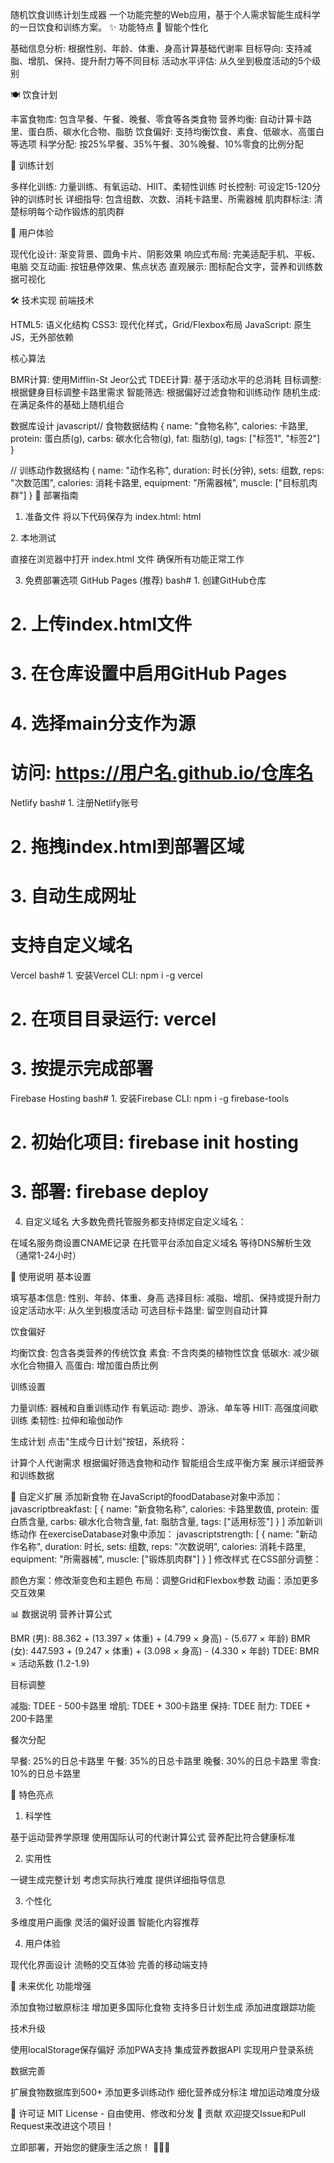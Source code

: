 随机饮食训练计划生成器
一个功能完整的Web应用，基于个人需求智能生成科学的一日饮食和训练方案。
✨ 功能特点
🎯 智能个性化

基础信息分析: 根据性别、年龄、体重、身高计算基础代谢率
目标导向: 支持减脂、增肌、保持、提升耐力等不同目标
活动水平评估: 从久坐到极度活动的5个级别

🍽️ 饮食计划

丰富食物库: 包含早餐、午餐、晚餐、零食等各类食物
营养均衡: 自动计算卡路里、蛋白质、碳水化合物、脂肪
饮食偏好: 支持均衡饮食、素食、低碳水、高蛋白等选项
科学分配: 按25%早餐、35%午餐、30%晚餐、10%零食的比例分配

💪 训练计划

多样化训练: 力量训练、有氧运动、HIIT、柔韧性训练
时长控制: 可设定15-120分钟的训练时长
详细指导: 包含组数、次数、消耗卡路里、所需器械
肌肉群标注: 清楚标明每个动作锻炼的肌肉群

🎨 用户体验

现代化设计: 渐变背景、圆角卡片、阴影效果
响应式布局: 完美适配手机、平板、电脑
交互动画: 按钮悬停效果、焦点状态
直观展示: 图标配合文字，营养和训练数据可视化

🛠️ 技术实现
前端技术

HTML5: 语义化结构
CSS3: 现代化样式，Grid/Flexbox布局
JavaScript: 原生JS，无外部依赖

核心算法

BMR计算: 使用Mifflin-St Jeor公式
TDEE计算: 基于活动水平的总消耗
目标调整: 根据健身目标调整卡路里需求
智能筛选: 根据偏好过滤食物和训练动作
随机生成: 在满足条件的基础上随机组合

数据库设计
javascript// 食物数据结构
{
  name: "食物名称",
  calories: 卡路里,
  protein: 蛋白质(g),
  carbs: 碳水化合物(g),
  fat: 脂肪(g),
  tags: ["标签1", "标签2"]
}

// 训练动作数据结构
{
  name: "动作名称",
  duration: 时长(分钟),
  sets: 组数,
  reps: "次数范围",
  calories: 消耗卡路里,
  equipment: "所需器械",
  muscle: ["目标肌肉群"]
}
🚀 部署指南
1. 准备文件
将以下代码保存为 index.html:
html<!DOCTYPE html>
<html lang="zh-CN">
<head>
    <meta charset="UTF-8">
    <meta name="viewport" content="width=device-width, initial-scale=1.0">
    <title>随机饮食训练计划生成器</title>
    <!-- 完整CSS和JavaScript代码在这里 -->
</head>
<body>
    <!-- 完整HTML结构在这里 -->
</body>
</html>
2. 本地测试

直接在浏览器中打开 index.html 文件
确保所有功能正常工作

3. 免费部署选项
GitHub Pages (推荐)
bash# 1. 创建GitHub仓库
# 2. 上传index.html文件
# 3. 在仓库设置中启用GitHub Pages
# 4. 选择main分支作为源
# 访问: https://用户名.github.io/仓库名
Netlify
bash# 1. 注册Netlify账号
# 2. 拖拽index.html到部署区域
# 3. 自动生成网址
# 支持自定义域名
Vercel
bash# 1. 安装Vercel CLI: npm i -g vercel
# 2. 在项目目录运行: vercel
# 3. 按提示完成部署
Firebase Hosting
bash# 1. 安装Firebase CLI: npm i -g firebase-tools
# 2. 初始化项目: firebase init hosting
# 3. 部署: firebase deploy
4. 自定义域名
大多数免费托管服务都支持绑定自定义域名：

在域名服务商设置CNAME记录
在托管平台添加自定义域名
等待DNS解析生效（通常1-24小时）

📱 使用说明
基本设置

填写基本信息: 性别、年龄、体重、身高
选择目标: 减脂、增肌、保持或提升耐力
设定活动水平: 从久坐到极度活动
可选目标卡路里: 留空则自动计算

饮食偏好

均衡饮食: 包含各类营养的传统饮食
素食: 不含肉类的植物性饮食
低碳水: 减少碳水化合物摄入
高蛋白: 增加蛋白质比例

训练设置

力量训练: 器械和自重训练动作
有氧运动: 跑步、游泳、单车等
HIIT: 高强度间歇训练
柔韧性: 拉伸和瑜伽动作

生成计划
点击"生成今日计划"按钮，系统将：

计算个人代谢需求
根据偏好筛选食物和动作
智能组合生成平衡方案
展示详细营养和训练数据

🔧 自定义扩展
添加新食物
在JavaScript的foodDatabase对象中添加：
javascriptbreakfast: [
  {
    name: "新食物名称",
    calories: 卡路里数值,
    protein: 蛋白质含量,
    carbs: 碳水化合物含量,
    fat: 脂肪含量,
    tags: ["适用标签"]
  }
]
添加新训练动作
在exerciseDatabase对象中添加：
javascriptstrength: [
  {
    name: "新动作名称",
    duration: 时长,
    sets: 组数,
    reps: "次数说明",
    calories: 消耗卡路里,
    equipment: "所需器械",
    muscle: ["锻炼肌肉群"]
  }
]
修改样式
在CSS部分调整：

颜色方案：修改渐变色和主题色
布局：调整Grid和Flexbox参数
动画：添加更多交互效果

📊 数据说明
营养计算公式

BMR (男): 88.362 + (13.397 × 体重) + (4.799 × 身高) - (5.677 × 年龄)
BMR (女): 447.593 + (9.247 × 体重) + (3.098 × 身高) - (4.330 × 年龄)
TDEE: BMR × 活动系数 (1.2-1.9)

目标调整

减脂: TDEE - 500卡路里
增肌: TDEE + 300卡路里
保持: TDEE
耐力: TDEE + 200卡路里

餐次分配

早餐: 25%的日总卡路里
午餐: 35%的日总卡路里
晚餐: 30%的日总卡路里
零食: 10%的日总卡路里

🎯 特色亮点
1. 科学性

基于运动营养学原理
使用国际认可的代谢计算公式
营养配比符合健康标准

2. 实用性

一键生成完整计划
考虑实际执行难度
提供详细指导信息

3. 个性化

多维度用户画像
灵活的偏好设置
智能化内容推荐

4. 用户体验

现代化界面设计
流畅的交互体验
完善的移动端支持

🔮 未来优化
功能增强

 添加食物过敏原标注
 增加更多国际化食物
 支持多日计划生成
 添加进度跟踪功能

技术升级

 使用localStorage保存偏好
 添加PWA支持
 集成营养数据API
 实现用户登录系统

数据完善

 扩展食物数据库到500+
 添加更多训练动作
 细化营养成分标注
 增加运动难度分级

📄 许可证
MIT License - 自由使用、修改和分发
🤝 贡献
欢迎提交Issue和Pull Request来改进这个项目！

立即部署，开始您的健康生活之旅！ 🏃‍♀️💪
